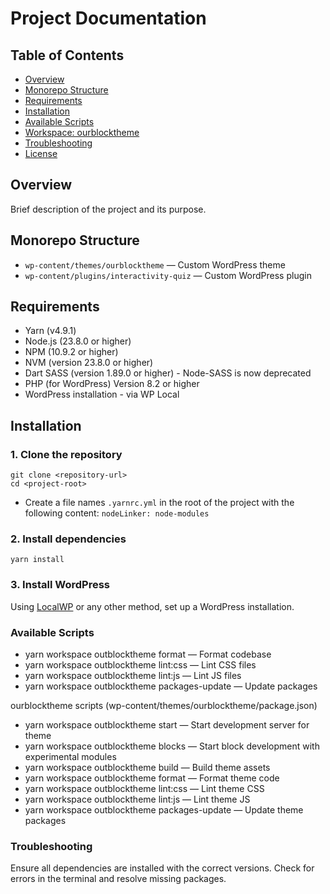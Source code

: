 # Project Documentation

## Table of Contents

- [Overview](#overview)
- [Monorepo Structure](#monorepo-structure)
- [Requirements](#requirements)
- [Installation](#installation)
- [Available Scripts](#available-scripts)
- [Workspace: ourblocktheme](#workspace-ourblocktheme)
- [Troubleshooting](#troubleshooting)
- [License](#license)

## Overview

Brief description of the project and its purpose.

## Monorepo Structure

- `wp-content/themes/ourblocktheme` — Custom WordPress theme
- `wp-content/plugins/interactivity-quiz` — Custom WordPress plugin

## Requirements

- Yarn (v4.9.1)
- Node.js (23.8.0 or higher)
- NPM (10.9.2 or higher)
- NVM (version 23.8.0 or higher)
- Dart SASS (version 1.89.0 or higher) - Node-SASS is now deprecated
- PHP (for WordPress) Version 8.2 or higher
- WordPress installation - via WP Local

## Installation

### 1. Clone the repository

```
git clone <repository-url>
cd <project-root>
````

- Create a file names `.yarnrc.yml` in the root of the project with the following content:
  `nodeLinker: node-modules`

### 2. Install dependencies

````
yarn install
````

### 3. Install WordPress

Using [LocalWP](https://localwp.com/) or any other method, set up a WordPress installation.

### Available Scripts

- yarn workspace outblocktheme format — Format codebase
- yarn workspace outblocktheme lint:css — Lint CSS files
- yarn workspace outblocktheme lint:js — Lint JS files
- yarn workspace outblocktheme packages-update — Update packages

ourblocktheme scripts (wp-content/themes/ourblocktheme/package.json)

- yarn workspace outblocktheme start — Start development server for theme
- yarn workspace outblocktheme blocks — Start block development with experimental modules
- yarn workspace outblocktheme build — Build theme assets
- yarn workspace outblocktheme format — Format theme code
- yarn workspace outblocktheme lint:css — Lint theme CSS
- yarn workspace outblocktheme lint:js — Lint theme JS
- yarn workspace outblocktheme packages-update — Update theme packages

### Troubleshooting

Ensure all dependencies are installed with the correct versions.
Check for errors in the terminal and resolve missing packages.
